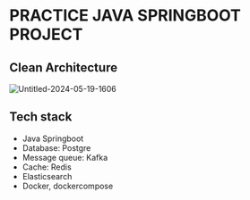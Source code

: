 # PRACTICE JAVA SPRINGBOOT PROJECT
## Clean Architecture
![Untitled-2024-05-19-1606](https://github.com/user-attachments/assets/e04976dd-db40-42f4-8f87-4b9f009e0e4f)

## Tech stack
- Java Springboot
- Database: Postgre
- Message queue: Kafka
- Cache: Redis
- Elasticsearch
- Docker, dockercompose
